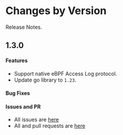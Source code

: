 Changes by Version
==================
Release Notes.

1.3.0
------------------
#### Features
* Support native eBPF Access Log protocol.
* Update go library to `1.23`.

#### Bug Fixes

#### Issues and PR
- All issues are [here](https://github.com/apache/skywalking/milestone/188?closed=1)
- All and pull requests are [here](https://github.com/apache/skywalking-satellite/pulls?q=is%3Apr+milestone%3A1.3.0+is%3Aclosed)
